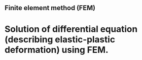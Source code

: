 ## Finite element method (FEM)
# Solution of differential equation (describing elastic-plastic deformation) using FEM.
